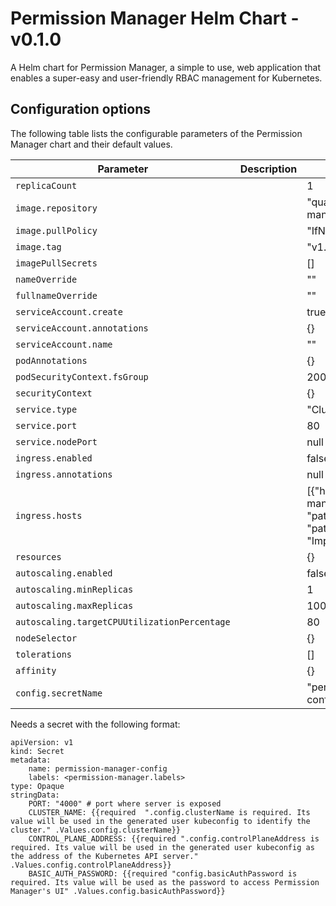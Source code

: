 # Permission Manager Helm Chart - v0.1.0

A Helm chart for Permission Manager, a simple to use, web application that enables a super-easy and user-friendly RBAC management for Kubernetes.

## Configuration options

The following table lists the configurable parameters of the Permission Manager chart and their default values.

| Parameter                                    | Description | Default                                                                                                                                                                                                                                                                                                                                                                                                                                                                           |
| -------------------------------------------- | ----------- | --------------------------------------------------------------------------------------------------------------------------------------------------------------------------------------------------------------------------------------------------------------------------------------------------------------------------------------------------------------------------------------------------------------------------------------------------------------------------------- |
| `replicaCount`                               |             | 1                                                                                                                                                                                                                                                                                                                                                                                                                                                                                 |
| `image.repository`                           |             | "quay.io/sighup/permission-manager"                                                                                                                                                                                                                                                                                                                                                                                                                                               |
| `image.pullPolicy`                           |             | "IfNotPresent"                                                                                                                                                                                                                                                                                                                                                                                                                                                                    |
| `image.tag`                                  |             | "v1.9.0"                                                                                                                                                                                                                                                                                                                                                                                                                                                                           |
| `imagePullSecrets`                           |             | []                                                                                                                                                                                                                                                                                                                                                                                                                                                                                |
| `nameOverride`                               |             | ""                                                                                                                                                                                                                                                                                                                                                                                                                                                                                |
| `fullnameOverride`                           |             | ""                                                                                                                                                                                                                                                                                                                                                                                                                                                                                |
| `serviceAccount.create`                      |             | true                                                                                                                                                                                                                                                                                                                                                                                                                                                                              |
| `serviceAccount.annotations`                 |             | {}                                                                                                                                                                                                                                                                                                                                                                                                                                                                                |
| `serviceAccount.name`                        |             | ""                                                                                                                                                                                                                                                                                                                                                                                                                                                                                |
| `podAnnotations`                             |             | {}                                                                                                                                                                                                                                                                                                                                                                                                                                                                                |
| `podSecurityContext.fsGroup`                 |             | 2000                                                                                                                                                                                                                                                                                                                                                                                                                                                                              |
| `securityContext`                            |             | {}                                                                                                                                                                                                                                                                                                                                                                                                                                                                                |
| `service.type`                               |             | "ClusterIP"                                                                                                                                                                                                                                                                                                                                                                                                                                                                       |
| `service.port`                               |             | 80                                                                                                                                                                                                                                                                                                                                                                                                                                                                                |
| `service.nodePort`                           |             | null                                                                                                                                                                                                                                                                                                                                                                                                                                                                              |
| `ingress.enabled`                            |             | false                                                                                                                                                                                                                                                                                                                                                                                                                                                                             |
| `ingress.annotations`                        |             | null                                                                                                                                                                                                                                                                                                                                                                                                                                                                              |
| `ingress.hosts`                              |             | [{"host": "permission-manager.domain.com", "paths": [{"path": "/", "pathType": "ImplementationSpecific"}]}]                                                                                                                                                                                                                                                                                                                                                                       |
| `resources`                                  |             | {}                                                                                                                                                                                                                                                                                                                                                                                                                                                                                |
| `autoscaling.enabled`                        |             | false                                                                                                                                                                                                                                                                                                                                                                                                                                                                             |
| `autoscaling.minReplicas`                    |             | 1                                                                                                                                                                                                                                                                                                                                                                                                                                                                                 |
| `autoscaling.maxReplicas`                    |             | 100                                                                                                                                                                                                                                                                                                                                                                                                                                                                               |
| `autoscaling.targetCPUUtilizationPercentage` |             | 80                                                                                                                                                                                                                                                                                                                                                                                                                                                                                |
| `nodeSelector`                               |             | {}                                                                                                                                                                                                                                                                                                                                                                                                                                                                                |
| `tolerations`                                |             | []                                                                                                                                                                                                                                                                                                                                                                                                                                                                                |
| `affinity`                                   |             | {}                                                                                                                                                                                                                                                                                                                                                                                                                                                                                |
| `config.secretName`                        |             | "permission-manager-config" |


Needs a secret with the following format:
```
apiVersion: v1
kind: Secret
metadata:
    name: permission-manager-config
    labels: <permission-manager.labels>
type: Opaque
stringData:
    PORT: "4000" # port where server is exposed
    CLUSTER_NAME: {{required  ".config.clusterName is required. Its value will be used in the generated user kubeconfig to identify the cluster." .Values.config.clusterName}}
    CONTROL_PLANE_ADDRESS: {{required ".config.controlPlaneAddress is required. Its value will be used in the generated user kubeconfig as the address of the Kubernetes API server." .Values.config.controlPlaneAddress}}
    BASIC_AUTH_PASSWORD: {{required "config.basicAuthPassword is required. Its value will be used as the password to access Permission Manager's UI" .Values.config.basicAuthPassword}}
```